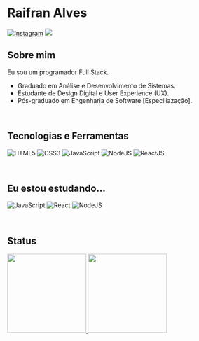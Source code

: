 # Raifran Alves

[![Instagram](https://img.shields.io/badge/Instagram-E4405F?style=for-the-badge&logo=instagram&logoColor=white)](https://instagram.com/byraifran)
<a href="www.linkedin.com/in/byraifran" target="_blank"><img src="https://img.shields.io/badge/linkedin-%230077B5.svg?style=for-the-badge&logo=linkedin&logoColor=white" /></a>

## Sobre mim

Eu sou um programador Full Stack.


* Graduado em Análise e Desenvolvimento de Sistemas.
* Estudante de Design Digital e User Experience (UX).
* Pós-graduado em Engenharia de Software [Especiliazação].

</br>


## Tecnologias e Ferramentas


![HTML5](https://img.shields.io/badge/html5-%23E34F26.svg?style=for-the-badge&logo=html5&logoColor=white)
![CSS3](https://img.shields.io/badge/css3-%231572B6.svg?style=for-the-badge&logo=css3&logoColor=white)
![JavaScript](https://img.shields.io/badge/javascript-%23323330.svg?style=for-the-badge&logo=javascript&logoColor=%23F7DF1E)
![NodeJS](https://img.shields.io/badge/node.js-6DA55F?style=for-the-badge&logo=node.js&logoColor=white)
![ReactJS](https://img.shields.io/badge/ReactJS-%231572B6.svg?style=for-the-badge&logo=reactjs&logoColor=white)

</br>

## Eu estou estudando...

![JavaScript](https://img.shields.io/badge/javascript-%23323330.svg?style=for-the-badge&logo=javascript&logoColor=%23F7DF1E)
![React](https://img.shields.io/badge/react-%2320232a.svg?style=for-the-badge&logo=react&logoColor=%2361DAFB)
![NodeJS](https://img.shields.io/badge/node.js-6DA55F?style=for-the-badge&logo=node.js&logoColor=white)

</br>


## Status
<div>
<a href="https://github.com/byraifran">
<img height="180em" src="https://github-readme-stats.vercel.app/api/top-langs/?username=byraifran&layout=compact&langs_count=7&theme=dracula"/>
<img height="180em" src="https://github-readme-stats.vercel.app/api?username=byraifran&show_icons=true&theme=dracula&include_all_commits=true&count_private=true"/>
</div>
